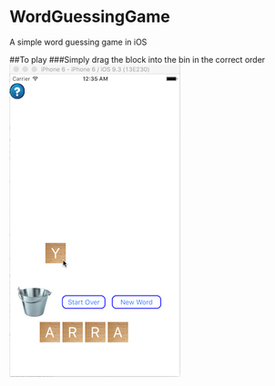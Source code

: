 # WordGuessingGame
A simple word guessing game in iOS

##To play
###Simply drag the block into the bin in the correct order
![Alt text](screenshot.png)
